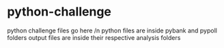 # python-challenge
python challenge files go here /n
python files are inside pybank and pypoll folders
output files are inside their respective analysis folders
